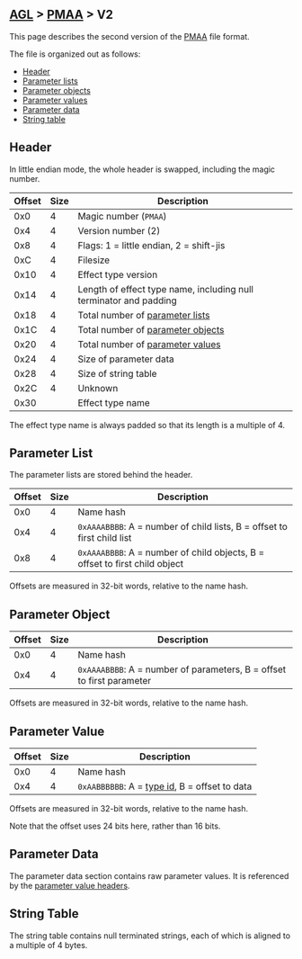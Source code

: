 ## [AGL](../../formats.md#agl) > [PMAA](../pmaa.md) > V2

This page describes the second version of the [PMAA](../pmaa.md) file format.

The file is organized out as follows:

* [Header](#header)
* [Parameter lists](#parameter-list)
* [Parameter objects](#parameter-object)
* [Parameter values](#parameter-value)
* [Parameter data](#parameter-data)
* [String table](#string-table)

## Header
In little endian mode, the whole header is swapped, including the magic number.

| Offset | Size | Description |
| --- | --- | --- |
| 0x0 | 4 | Magic number (`PMAA`) |
| 0x4 | 4 | Version number (2) |
| 0x8 | 4 | Flags: 1 = little endian, 2 = shift-jis |
| 0xC | 4 | Filesize |
| 0x10 | 4 | Effect type version |
| 0x14 | 4 | Length of effect type name, including null terminator and padding |
| 0x18 | 4 | Total number of [parameter lists](#parameter-list) |
| 0x1C | 4 | Total number of [parameter objects](#parameter-object) |
| 0x20 | 4 | Total number of [parameter values](#parameter-value) |
| 0x24 | 4 | Size of parameter data |
| 0x28 | 4 | Size of string table |
| 0x2C | 4 | Unknown |
| 0x30 | | Effect type name |

The effect type name is always padded so that its length is a multiple of 4.

## Parameter List
The parameter lists are stored behind the header.

| Offset | Size | Description |
| --- | --- | --- |
| 0x0 | 4 | Name hash |
| 0x4 | 4 | `0xAAAABBBB`: A = number of child lists, B = offset to first child list |
| 0x8 | 4 | `0xAAAABBBB`: A = number of child objects, B = offset to first child object |

Offsets are measured in 32-bit words, relative to the name hash.

## Parameter Object
| Offset | Size | Description |
| --- | --- | --- |
| 0x0 | 4 | Name hash |
| 0x4 | 4 | `0xAAAABBBB`: A = number of parameters, B = offset to first parameter |

Offsets are measured in 32-bit words, relative to the name hash.

## Parameter Value
| Offset | Size | Description |
| --- | --- | --- |
| 0x0 | 4 | Name hash |
| 0x4 | 4 | `0xAABBBBBB`: A = [type id](../pmaa.md#value-types), B = offset to data |

Offsets are measured in 32-bit words, relative to the name hash.

Note that the offset uses 24 bits here, rather than 16 bits.

## Parameter Data
The parameter data section contains raw parameter values. It is referenced by the [parameter value headers](#parameter-value).

## String Table
The string table contains null terminated strings, each of which is aligned to a multiple of 4 bytes.
